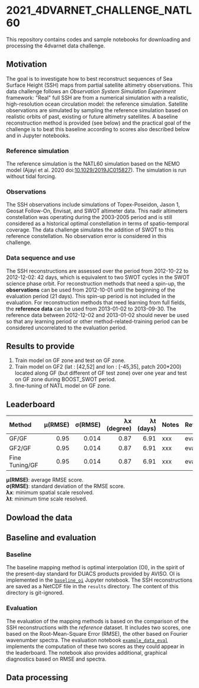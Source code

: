 # 2021_4DVARNET_CHALLENGE_NATL60

This repository contains codes and sample notebooks for downloading and processing the 4dvarnet data challenge.

## Motivation
The goal is to investigate how to best reconstruct sequences of Sea Surface Height (SSH) maps from partial satellite altimetry observations. This data challenge follows an _Observation System Simulation Experiment_ framework: "Real" full SSH are from a numerical simulation with a realistic, high-resolution ocean circulation model: the reference simulation. Satellite observations are simulated by sampling the reference simulation based on realistic orbits of past, existing or future altimetry satellites. A baseline reconstruction method is provided (see below) and the practical goal of the challenge is to beat this baseline according to scores also described below and in Jupyter notebooks.

### Reference simulation
The reference simulation is the NATL60 simulation based on the NEMO model (Ajayi et al. 2020 doi:[10.1029/2019JC015827](https://doi.org/10.1029/2019JC015827)). The simulation is run without tidal forcing. 

### Observations
The SSH observations include simulations of Topex-Poseidon, Jason 1, Geosat Follow-On, Envisat, and SWOT altimeter data. This nadir altimeters constellation was operating during the 2003-2005 period and is still considered as a historical optimal constellation in terms of spatio-temporal coverage. The data challenge simulates the addition of SWOT to this reference constellation. No observation error is considered in this challenge.

### Data sequence and use
The SSH reconstructions are assessed over the period from 2012-10-22 to 2012-12-02: 42 days, which is equivalent to two SWOT cycles in the SWOT science phase orbit.
For reconstruction methods that need a spin-up, the **observations** can be used from 2012-10-01 until the beginning of the evaluation period (21 days). This spin-up period is not included in the evaluation. For reconstruction methods that need learning from full fields, the **reference data** can be used from 2013-01-02 to 2013-09-30. The reference data between 2012-12-02 and 2013-01-02 should never be used so that any learning period or other method-related-training period can be considered uncorrelated to the evaluation period.

## Results to provide

1. Train model on GF zone and test on GF zone.
1. Train model on GF2 (lat : [42,52] and lon : [-45,35], patch 200\*200) located along GF (but different of GF test zone) over one year and test on GF zone during BOOST_SWOT period.
1. fine-tuning of NATL model on GF zone.

## Leaderboard
| Method     |   µ(RMSE) |   σ(RMSE) |   λx (degree) |   λt (days) | Notes                     | Reference        |
|:-----------|------------------------:|---------------------:|-------------------------:|-----------------------:|:--------------------------|:-----------------|
|GF/GF | 0.95  | 0.014  | 0.87 	 | 6.91 | xxx | eval_4dvarnet|
|GF2/GF | 0.95  | 0.014  | 0.87 	 | 6.91 | xxx | eval_4dvarnet|
|Fine Tuning/GF | 0.95  | 0.014  | 0.87 	 | 6.91 | xxx | eval_4dvarnet|


**µ(RMSE)**: average RMSE score.  
**σ(RMSE)**: standard deviation of the RMSE score.  
**λx**: minimum spatial scale resolved.  
**λt**: minimum time scale resolved. 

## Dowload the data

## Baseline and evaluation

### Baseline
The baseline mapping method is optimal interpolation (OI), in the spirit of the present-day standard for DUACS products provided by AVISO. OI is implemented in the [`baseline_oi`](https://github.com/ocean-data-challenges/2020a_SSH_mapping_NATL60/blob/master/notebooks/baseline_oi.ipynb) Jupyter notebook. The SSH reconstructions are saved as a NetCDF file in the `results` directory. The content of this directory is git-ignored.

### Evaluation
The evaluation of the mapping methods is based on the comparison of the SSH reconstructions with the *reference* dataset. It includes two scores, one based on the Root-Mean-Square Error (RMSE), the other based on Fourier wavenumber spectra. The evaluation notebook [`example_data_eval`](https://github.com/ocean-data-challenges/2020a_SSH_mapping_NATL60/blob/master/notebooks/example_data_eval.ipynb) implements the computation of these two scores as they could appear in the leaderboard. The notebook also provides additional, graphical diagnostics based on RMSE and spectra.

## Data processing

